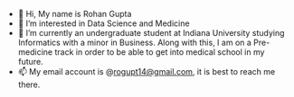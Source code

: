 - 👋 Hi, My name is Rohan Gupta
- 👀 I’m interested in Data Science and Medicine
- 🌱 I’m currently an undergraduate student at Indiana University studying Informatics with a minor in Business. Along with this, I am on a Pre-medicine track in order to be able to get into medical school in my future. 
- 📫 My email account is @rogupt14@gmail.com, it is best to reach me there. 

<!---
RohanGupta02/RohanGupta02 is a ✨ special ✨ repository because its `README.md` (this file) appears on your GitHub profile.
You can click the Preview link to take a look at your changes.
--->
